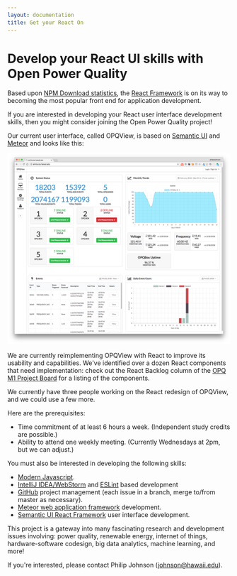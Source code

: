 ```yaml
---
layout: documentation
title: Get your React On
---
```


# Develop your React UI skills with Open Power Quality

Based upon [NPM Download statistics](https://npmcharts.com/compare/react,angular,@angular/core,ember-cli,vue), the [React Framework](https://reactjs.org/) is on its way to becoming the most popular front end for application development. 

If you are interested in developing your React user interface development skills, then you might consider joining the Open Power Quality project!

Our current user interface, called OPQView, is based on [Semantic UI](https://semantic-ui.com/) and [Meteor](https://www.meteor.com/) and looks like this:

<img src="../images/react-jobs-ui.png" class="center-block img-responsive">

We are currently reimplementing OPQView with React to improve its usability and capabilities. We've identified over a dozen React components that need implementation: check out the React Backlog column of the [OPQ M1 Project Board](https://github.com/openpowerquality/opq/projects/1) for a listing of the components. 

We currently have three people working on the React redesign of OPQView, and we could use a few more. 

Here are the prerequisites:

  * Time commitment of at least 6 hours a week. (Independent study credits are possible.)
  * Ability to attend one weekly meeting. (Currently Wednesdays at 2pm, but we can adjust.)
  
You must also be interested in developing the following skills:
  * [Modern Javascript](http://es6-features.org/).
  * [IntelliJ IDEA/WebStorm](https://www.jetbrains.com/idea/) and [ESLint](https://eslint.org/) based development 
  * [GitHub](https://github.com) project management (each issue in a branch, merge to/from master as necessary).
  * [Meteor web application framework](http://meteor.com) development.
  * [Semantic UI React Framework](https://react.semantic-ui.com/) user interface development.
  
This project is a gateway into many fascinating research and development issues involving: power quality, renewable energy, internet of things, hardware-software codesign, big data analytics, machine learning, and more!

If you're interested, please contact Philip Johnson (johnson@hawaii.edu).

